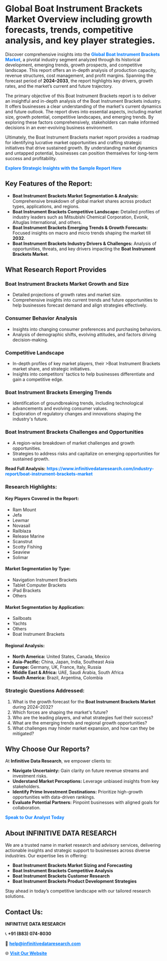 <h1>Global Boat Instrument Brackets Market Overview including growth forecasts, trends, competitive analysis, and key player strategies.</h1>
<p>
Discover comprehensive insights into the 
<a href="https://www.infinitivedataresearch.com/industry-report/boat-instrument-brackets-market" rel="dofollow" style="color: #007BFF; text-decoration: none;"><strong>Global Boat Instrument Brackets Market</strong></a>, a pivotal industry segment analyzed through its historical development, emerging trends, growth prospects, and competitive landscape. This report offers an in-depth analysis of production capacity, revenue structures, cost management, and profit margins. Spanning the forecast period of <strong>2024–2033</strong>, the report highlights key drivers, growth rates, and the market’s current and future trajectory.
</p>
<p>
The primary objective of this Boat Instrument Brackets report is to deliver an insightful and in-depth analysis of the Boat Instrument Brackets industry. It offers businesses a clear understanding of the market's current dynamics and future outlook. The report dives into essential aspects, including market size, growth potential, competitive landscapes, and emerging trends. By exploring these factors comprehensively, stakeholders can make informed decisions in an ever-evolving business environment.
</p>
<p>
Ultimately, the Boat Instrument Brackets market report provides a roadmap for identifying lucrative market opportunities and crafting strategic initiatives that drive sustained growth. By understanding market dynamics and untapped potential, businesses can position themselves for long-term success and profitability.
</p>
<p>
<a href="https://www.infinitivedataresearch.com/request-sample/reportId=110574" style="color: #007BFF; text-decoration: none;"><strong>Explore Strategic Insights with the Sample Report Here</strong></a>
</p>

<h2>Key Features of the Report:</h2>
<ul>
<li><strong>Boat Instrument Brackets Market Segmentation & Analysis:</strong> Comprehensive breakdown of global market shares across product types, applications, and regions.</li>
<li><strong>Boat Instrument Brackets Competitive Landscape:</strong> Detailed profiles of industry leaders such as Mitsubishi Chemical Corporation, Evonik, Altuglas International, and others.</li>
<li><strong>Boat Instrument Brackets Emerging Trends & Growth Forecasts:</strong> Focused insights on macro and micro trends shaping the market till <strong>2032</strong>.</li>
<li><strong>Boat Instrument Brackets Industry Drivers & Challenges:</strong> Analysis of opportunities, threats, and key drivers impacting the <strong>Boat Instrument Brackets Market</strong>.</li>
</ul>

<h2>What Research Report Provides</h2>
<h3>Boat Instrument Brackets Market Growth and Size</h3>
<ul>
<li>Detailed projections of growth rates and market size.</li>
<li>Comprehensive insights into current trends and future opportunities to help businesses forecast demand and align strategies effectively.</li>
</ul>

<h3>Consumer Behavior Analysis</h3>
<ul>
<li>Insights into changing consumer preferences and purchasing behaviors.</li>
<li>Analysis of demographic shifts, evolving attitudes, and factors driving decision-making.</li>
</ul>

<h3>Competitive Landscape</h3>
<ul>
<li>In-depth profiles of key market players, their >Boat Instrument Brackets market share, and strategic initiatives.</li>
<li>Insights into competitors' tactics to help businesses differentiate and gain a competitive edge.</li>
</ul>

<h3>Boat Instrument Brackets Emerging Trends</h3>
<ul>
<li>Identification of groundbreaking trends, including technological advancements and evolving consumer values.</li>
<li>Exploration of regulatory changes and innovations shaping the industry's future.</li>
</ul>

<h3>Boat Instrument Brackets Challenges and Opportunities</h3>
<ul>
<li>A region-wise breakdown of market challenges and growth opportunities.</li>
<li>Strategies to address risks and capitalize on emerging opportunities for sustained growth.</li>
</ul>
<p><strong>Read Full Analysis:</strong> <a href="https://www.infinitivedataresearch.com/industry-report/boat-instrument-brackets-market" rel="dofollow" style="color: #007BFF; text-decoration: none;"><strong>https://www.infinitivedataresearch.com/industry-report/boat-instrument-brackets-market</strong></a></p>
<h3>Research Highlights:</h3>
<h4>Key Players Covered in the Report:</h4>
<ul><li>Ram Mount</li><li>Jefa</li><li>Lewmar</li><li>Novasail</li><li>Railblaza</li><li>Release Marine</li><li>Scanstrut</li><li>Scotty Fishing</li><li>Seaview</li><li>Solimar</li></ul>
<h4>Market Segmentation by Type:</h4>
<ul><li>Navigation Instrument Brackets</li><li>Tablet Computer Brackets</li><li>iPad Brackets</li><li>Others</li></ul>
<h4>Market Segmentation by Application:</h4>
<ul><li>Sailboats</li><li>Yachts</li><li>Others</li><li>Boat Instrument Brackets</li></ul>

<h4>Regional Analysis:</h4>
<ul>
<li><strong>North America:</strong> United States, Canada, Mexico</li>
<li><strong>Asia-Pacific:</strong> China, Japan, India, Southeast Asia</li>
<li><strong>Europe:</strong> Germany, UK, France, Italy, Russia</li>
<li><strong>Middle East & Africa:</strong> UAE, Saudi Arabia, South Africa</li>
<li><strong>South America:</strong> Brazil, Argentina, Colombia</li>
</ul>

<h3>Strategic Questions Addressed:</h3>
<ol>
<li>What is the growth forecast for the <strong>Boat Instrument Brackets Market</strong> during 2024–2032?</li>
<li>Which forces are shaping the market's future?</li>
<li>Who are the leading players, and what strategies fuel their success?</li>
<li>What are the emerging trends and regional growth opportunities?</li>
<li>What challenges may hinder market expansion, and how can they be mitigated?</li>
</ol>

<h2>Why Choose Our Reports?</h2>
<p>At <strong>Infinitive Data Research</strong>, we empower clients to:</p>
<ul>
<li><strong>Navigate Uncertainty:</strong> Gain clarity on future revenue streams and investment risks.</li>
<li><strong>Understand Market Perceptions:</strong> Leverage unbiased insights from key stakeholders.</li>
<li><strong>Identify Prime Investment Destinations:</strong> Prioritize high-growth opportunities with data-driven rankings.</li>
<li><strong>Evaluate Potential Partners:</strong> Pinpoint businesses with aligned goals for collaboration.</li>
</ul>
<p><a href="https://www.infinitivedataresearch.com/industry-report/boat-instrument-brackets-market" rel="dofollow" style="color: #007BFF; text-decoration: none;"><strong>Speak to Our Analyst Today</strong></a></p>

<h2>About INFINITIVE DATA RESEARCH</h2>
<p>We are a trusted name in market research and advisory services, delivering actionable insights and strategic support to businesses across diverse industries. Our expertise lies in offering:</p>
<ul>
<li><strong>Boat Instrument Brackets Market Sizing and Forecasting</strong></li>
<li><strong>Boat Instrument Brackets Competitive Analysis</strong></li>
<li><strong>Boat Instrument Brackets Customer Research</strong></li>
<li><strong>Boat Instrument Brackets Product Development Strategies</strong></li>
</ul>
<p>Stay ahead in today’s competitive landscape with our tailored research solutions.</p>

<h2>Contact Us:</h2>
<p><strong>INFINITIVE DATA RESEARCH</strong></p>
<p>📞 <strong>+91 (883) 074-8030</strong></p>
<p>📧 <strong><a href="mailto:help@infinitivedataresearch.com" style="color: #007BFF;">help@infinitivedataresearch.com</a></strong></p>
<p>🌐 <strong><a href="https://www.infinitivedataresearch.com" rel="dofollow" style="color: #007BFF;">Visit Our Website</a></strong></p>